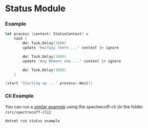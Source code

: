 # Status Module

### Example
```fs
let process (context: StatusContext) =
    task {
        do! Task.Delay(3000)
        update "Halfway there ..." context |> ignore

        do! Task.Delay(3000)
        update "Any Moment now ..." context |> ignore

        do! Task.Delay(3000)
    }

(start "Starting up ..." process).Wait()
```

### Cli Example
You can run a [similar example](../../src/spectrecoff-cli/commands/Status.fs) using the spectrecoff-cli (in the folder `/src/spectrecoff-cli`):
```fs
dotnet run status example
```